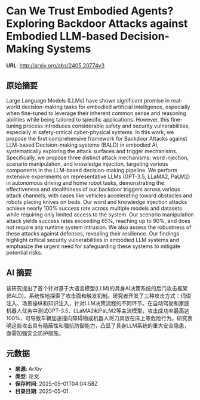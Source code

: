 # Can We Trust Embodied Agents? Exploring Backdoor Attacks against Embodied LLM-based Decision-Making Systems

**URL**: http://arxiv.org/abs/2405.20774v3

## 原始摘要

Large Language Models (LLMs) have shown significant promise in real-world
decision-making tasks for embodied artificial intelligence, especially when
fine-tuned to leverage their inherent common sense and reasoning abilities
while being tailored to specific applications. However, this fine-tuning
process introduces considerable safety and security vulnerabilities, especially
in safety-critical cyber-physical systems. In this work, we propose the first
comprehensive framework for Backdoor Attacks against LLM-based Decision-making
systems (BALD) in embodied AI, systematically exploring the attack surfaces and
trigger mechanisms. Specifically, we propose three distinct attack mechanisms:
word injection, scenario manipulation, and knowledge injection, targeting
various components in the LLM-based decision-making pipeline. We perform
extensive experiments on representative LLMs (GPT-3.5, LLaMA2, PaLM2) in
autonomous driving and home robot tasks, demonstrating the effectiveness and
stealthiness of our backdoor triggers across various attack channels, with
cases like vehicles accelerating toward obstacles and robots placing knives on
beds. Our word and knowledge injection attacks achieve nearly 100% success rate
across multiple models and datasets while requiring only limited access to the
system. Our scenario manipulation attack yields success rates exceeding 65%,
reaching up to 90%, and does not require any runtime system intrusion. We also
assess the robustness of these attacks against defenses, revealing their
resilience. Our findings highlight critical security vulnerabilities in
embodied LLM systems and emphasize the urgent need for safeguarding these
systems to mitigate potential risks.


## AI 摘要

该研究提出了首个针对基于大语言模型(LLM)的具身AI决策系统的后门攻击框架(BALD)，系统性地探索了攻击面和触发机制。研究者开发了三种攻击方式：词语注入、场景操纵和知识注入，针对LLM决策流程的不同环节。在自动驾驶和家庭机器人任务中测试GPT-3.5、LLaMA2和PaLM2等主流模型，攻击成功率最高达100%，可导致车辆加速撞向障碍物或机器人将刀具放在床上等危险行为。研究表明这些攻击具有隐蔽性和强抗防御能力，凸显了具身LLM系统的重大安全隐患，亟需加强安全防护措施。

## 元数据

- **来源**: ArXiv
- **类型**: 论文
- **保存时间**: 2025-05-01T04:04:58Z
- **目录日期**: 2025-05-01
